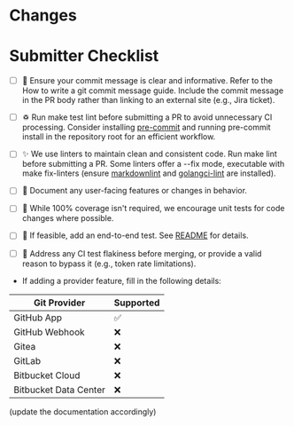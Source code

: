 # Changes <!-- 🎉🎉🎉 Thank you for the PR!!! 🎉🎉🎉 -->

<!-- Describe your changes here- ideally you can get that description straight from your descriptive commit message(s)! -->

# Submitter Checklist

- [ ] 📝 Ensure your commit message is clear and informative. Refer to the How to write a git commit message guide. Include the commit message in the PR body rather than linking to an external site (e.g., Jira ticket).

- [ ] ♽ Run make test lint before submitting a PR to avoid unnecessary CI processing. Consider installing [pre-commit](https://pre-commit.com/) and running pre-commit install in the repository root for an efficient workflow.

- [ ] ✨ We use linters to maintain clean and consistent code. Run make lint before submitting a PR. Some linters offer a --fix mode, executable with make fix-linters (ensure [markdownlint](https://github.com/DavidAnson/markdownlint) and [golangci-lint](https://github.com/golangci/golangci-lint) are installed).

- [ ] 📖 Document any user-facing features or changes in behavior.

- [ ] 🧪 While 100% coverage isn't required, we encourage unit tests for code changes where possible.

- [ ] 🎁 If feasible, add an end-to-end test. See [README](https://github.com/openshift-pipelines/pipelines-as-code/blob/main/test/README.md) for details.

- [ ] 🔎 Address any CI test flakiness before merging, or provide a valid reason to bypass it (e.g., token rate limitations).

- If adding a provider feature, fill in the following details:

| Git Provider          | Supported |
|-----------------------|-----------|
| GitHub App            | ✅️        |
| GitHub Webhook        | ❌️        |
| Gitea                 | ❌️        |
| GitLab                | ❌️        |
| Bitbucket Cloud       | ❌️        |
| Bitbucket Data Center | ❌️        |

  (update the documentation accordingly)
